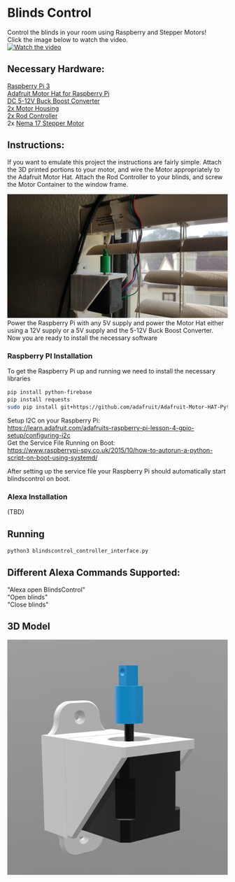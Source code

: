 # Blinds Control
Control the blinds in your room using Raspberry and Stepper Motors!</br>
Click the image below to watch the video. </br>
[![Watch the video](https://github.com/NickEngmann/BlindsControl/blob/master/img/youtube.png)](https://youtu.be/fzvNv4QeY4A)

## Necessary Hardware:
<a href="https://www.adafruit.com/product/3055" target="__blank">Raspberry Pi 3 </a></br>
<a href="https://www.amazon.com/gp/product/B00TIY5JM8/ref=oh_aui_detailpage_o08_s00?ie=UTF8&psc=1" target="__blank">Adafruit Motor Hat for Raspberry Pi</a></br>
<a href="https://www.amazon.com/gp/product/B011EBSKK0/ref=oh_aui_detailpage_o01_s00?ie=UTF8&psc=1" target="__blank">DC 5-12V Buck Boost Converter</a></br>
<a href="https://github.com/NickEngmann/BlindsControl/tree/master/model" target="__blank">2x Motor Housing </a></br>
<a href="https://github.com/NickEngmann/BlindsControl/tree/master/model" target="__blank">2x Rod Controller </a></br>
2x <a href="https://www.amazon.com/Stepper-Bipolar-4-lead-Connector-Printer/dp/B00PNEQKC0/ref=sr_1_4?ie=UTF8&qid=1514777861&sr=8-4&keywords=nema+17" target="__blank">Nema 17 Stepper Motor</a>

## Instructions:
If you want to emulate this project the instructions are fairly simple. Attach the 3D printed portions to your motor, and wire the Motor appropriately to the Adafruit Motor Hat. Attach the Rod Controller to your blinds, and screw the Motor Container to the window frame.  

![Hardware](https://github.com/NickEngmann/BlindsControl/blob/master/img/1.jpg)
</br>
Power the Raspberry Pi with any 5V supply and power the Motor Hat either using a 12V supply or a 5V supply and the 5-12V Buck Boost Converter. Now you are ready to install the necessary software

### Raspberry PI Installation
To get the Raspberry Pi up and running we need to install the necessary libraries

```bash
pip install python-firebase
pip install requests
sudo pip install git+https://github.com/adafruit/Adafruit-Motor-HAT-Python-Library
```

Setup I2C on your Raspberry Pi: </br>
https://learn.adafruit.com/adafruits-raspberry-pi-lesson-4-gpio-setup/configuring-i2c
</br>
Get the Service File Running on Boot: </br>
https://www.raspberrypi-spy.co.uk/2015/10/how-to-autorun-a-python-script-on-boot-using-systemd/
</br>

After setting up the service file your Raspberry Pi should automatically start blindscontrol on boot.

### Alexa Installation
(TBD)

## Running
```bash
python3 blindscontrol_controller_interface.py
```

## Different Alexa Commands Supported:
"Alexa open BlindsControl" </br>
"Open blinds" </br>
"Close blinds" </br>

## 3D Model
![3DModel](https://github.com/NickEngmann/BlindsControl/blob/master/model/3DModel.png)